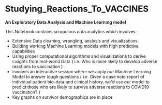 # Studying_Reactions_To_VACCINES
**An Exploratory Data Analysis and Machine Learning model**

This Notebook contains scrupulous data analytics which involves:
- Extensive Data cleaning, wrangling, analysis and visualizations
- Building working Machine Learning models with high predictive capabilities
- Using proper computational algorithms and visualizations to derive insights from real-world Data ( i.e. Who is more likely to develop adverse reactions to vaccination )
- Involves an interactive session where we apply our Machine Learning Model to answer tough questions ( i.e. Given a case note report of individual patient bio-data and clinical history, we'd use our model to predict those who are likely to survive adverse reactions to COVID19 vaccination? )
- Key graphs on survivor demographics are in place

